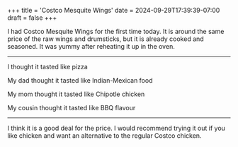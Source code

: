 +++
title = 'Costco Mesquite Wings'
date = 2024-09-29T17:39:39-07:00
draft = false
+++

I had Costco Mesquite Wings for the first time today. It is around the same price of the raw wings and drumsticks, but it is already cooked and seasoned.
It was yummy after reheating it up in the oven.

---

I thought it tasted like pizza

My dad thought it tasted like Indian-Mexican food

My mom thought it tasted like Chipotle chicken

My cousin thought it tasted like BBQ flavour

---

I think it is a good deal for the price. I would recommend trying it out if you like chicken and want an alternative to the regular Costco chicken.
